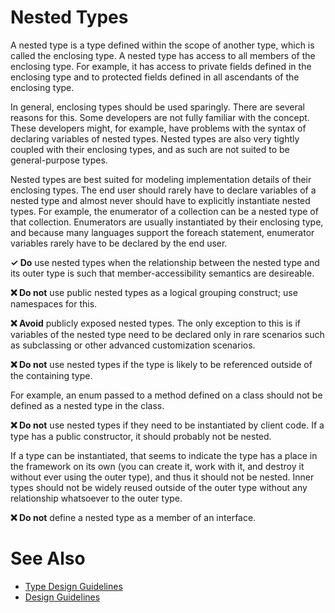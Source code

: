 # Nested Types

A nested type is a type defined within the scope of another type, which is called the enclosing type. A nested type has
access to all members of the enclosing type. For example, it has access to private fields defined in the enclosing type
and to protected fields defined in all ascendants of the enclosing type.

In general, enclosing types should be used sparingly. There are several reasons for this. Some developers are not
fully familiar with the concept. These developers might, for example, have problems with the syntax of declaring
variables of nested types. Nested types are also very tightly coupled with their enclosing types, and as such are not
suited to be general-purpose types.

Nested types are best suited for modeling implementation details of their enclosing types. The end user should rarely
have to declare variables of a nested type and almost never should have to explicitly instantiate nested types. For
example, the enumerator of a collection can be a nested type of that collection. Enumerators are usually instantiated
by their enclosing type, and because many languages support the foreach statement, enumerator variables rarely have
to be declared by the end user.

**✓ Do** use nested types when the relationship between the nested type and its outer type is such that 
member-accessibility semantics are desireable.

**❌ Do not** use public nested types as a logical grouping construct; use namespaces for this.

**❌ Avoid** publicly exposed nested types. The only exception to this is if variables of the nested type need
to be declared only in rare scenarios such as subclassing or other advanced customization scenarios.

**❌ Do not** use nested types if the type is likely to be referenced outside of the containing type.

For example, an enum passed to a method defined on a class should not be defined as a nested type in the class.

**❌ Do not** use nested types if they need to be instantiated by client code. If a type has a public constructor,
it should probably not be nested.

If a type can be instantiated, that seems to indicate the type has a place in the framework on its own (you
can create it, work with it, and destroy it without ever using the outer type), and thus it should not be nested.
Inner types should not be widely reused outside of the outer type without any relationship whatsoever to the
outer type.

**❌ Do not** define a nested type as a member of an interface.

# See Also

* [Type Design Guidelines](type_design_guidelines.md)
* [Design Guidelines](design_guidelines.md)
